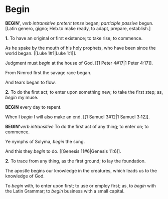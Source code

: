 # Begin

**BEGIN**', _verb intransitive_ _preterit tense_ began; _participle passive_ begun. \[Latin genero, gigno; Heb.to make ready, to adapt, prepare, establish.\]

**1.** To have an original or first existence; to take rise; to commence.

As he spake by the mouth of his holy prophets, who have been since the world began. [[Luke 1#1|Luke 1:1]].

Judgment must _begin_ at the house of God. [[1 Peter 4#17|1 Peter 4:17]].

From Nimrod first the savage race began.

And tears began to flow.

**2.** To do the first act; to enter upon something new; to take the first step; as, _begin_ my muse.

**BEGIN** every day to repent.

When I _begin_ I will also make an end. [[1 Samuel 3#12|1 Samuel 3:12]].

**BEGIN'**_verb intransitive_ To do the first act of any thing; to enter on; to commence.

Ye nymphs of Solyma, _begin_ the song.

And this they _begin_ to do. [[Genesis 11#6|Genesis 11:6]].

**2.** To trace from any thing, as the first ground; to lay the foundation.

The apostle begins our knowledge in the creatures, which leads us to the knowledge of God.

To _begin_ with, to enter upon first; to use or employ first; as, to _begin_ with the Latin Grammar; to _begin_ business with a small capital.